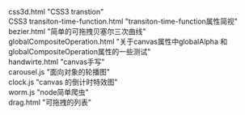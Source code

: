css3d.html "CSS3 transtion"<br/>
CSS3  transiton-time-function.html "transiton-time-function属性简视"<br/>
bezier.html "简单的可拖拽贝塞尔三次曲线"<br/>
globalCompositeOperation.html "关于canvas属性中globalAlpha 和 globalCompositeOperation属性的一些测试"<br/>
handwirte.html "canvas手写"<br/>
carousel.js "面向对象的轮播图"<br/>
clock.js "canvas 的倒计时特效图"<br/>
worm.js "node简单爬虫"<br/>
drag.html "可拖拽的列表"<br/>
